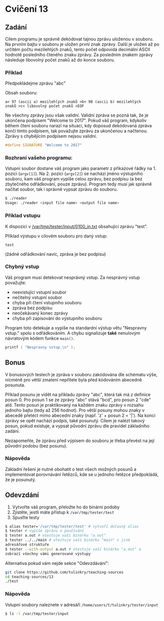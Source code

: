 # Cvičení 13

## Zadání

Cílem programu je správně dekódovat tajnou zprávu uloženou v 
souboru. Na prvním bajtu v souboru je uložen první znak zprávy. 
Další je uložen až po určitém počtu mezilehlých znaků, tento 
počet odpovídá decimální ASCII hodnotě posledního čteného znaku 
zprávy. Za posledním znakem zprávy následuje libovolný počet 
znaků až do konce souboru.

### Příklad
Předpokládejme zprávu "abc"

Obsah souboru:
```text
a< 97 (ascii a) mezilehlých znaků >b< 98 (ascii b) mezilehlých 
znaků >c< libovolný počet znaků >EOF
```

Ne všechny zprávy jsou však validní. Validní zpráva se pozná tak, 
že je ukončena podpisem "Welcome to 2017". Pokud váš program, 
kdykoliv během čtení souboru narazí na situaci, kdy doposud 
dekódovaná zpráva končí tímto podpisem, tak považujte zprávu za 
ukončenou a načtenou. Zprávy s chybějícím podpisem nejsou 
validní.

```C
#define SIGNATURE "Welcome to 2017"
```

### Rozhraní vašeho programu:

Vstupní soubor dostane váš program jako parametr z přikazové 
řádky na 1. pozici (`argv[1]`). Na 2. pozici (`argv[2]`) se 
nachází jméno výstupního souboru, kam váš program vypíše celou 
zprávu, bez podpisu (a bez zbytečného odřádkování, pouze zprávu). 
Program tedy musí jak správně načítat soubor, tak i správně 
vypsat zprávu do souboru.

```bash
$ ./reader 
Usage: ./reader <input file name> <output file name>
```

### Příklad vstupu
K dispozici v 
[/var/tmp/tester/input/0100_in.txt](https://github.com/tulinkry/teaching-sources/blob/master/13/input/0100_in.txt) 
obsahující zprávu "test".

Příklad výstupu v cílovém souboru pro daný vstup:
```text
test
```
(žádné odřádkování navíc, zpráva je bez podpisu)

### Chybný vstup

Váš program musí detekovat nesprávný vstup. Za nesprávný vstup 
považujte:
- neexistující vstupní soubor
- nečitelný vstupní soubor
- chyba při čtení vstupního souboru
- zpráva bez podpisu
- neočekávaný konec zprávy
- chyba při zapisování do výstupního souboru

Program toto detekuje a vypíše na standardní výstup větu 
"Nespravny vstup." spolu s odřádkováním. A chybu signalizuje 
**také** nenulovým návratovým kódem funkce `main()`.

```C
printf ( "Nespravny vstup.\n" );
```

## Bonus

V bonusových testech je zpráva v souboru zakódována dle schématu 
výše, nicméně pro větší zmatení nepřítele byla před kódováním 
abecedně posunuta. 

Příklad posunu je vidět na příkladu zprávy "abc", která tak má z 
definice posun 0. Pro posun 1 se ze zprávy "abc" stává "bcd", pro 
posun 2 "cde" atd. 
Tento posun je praktikovaný na každém znaku zprávy v rozsahu 
jednoho bajtu (tedy až 256 hodnot). Pro větší posuny mohou znaky 
v abecedě přetéct mimo abecední znaky (např. 'z' + posun 2 = 
'|'). Na konci zprávy se opět nachází podpis, také posunutý. 
Cílem je nalézt takový posun, pokud existuje, a vypsat původní 
zprávu dle pravidel základního zadání.

Nezapomeňte, že zprávu před výpisem do souboru je třeba převést 
na její původní podobu (bez posunu).

### Nápověda

Základní řešení je nutné obohatit o test všech možných posunů a 
implementovat porovnávání řetězců, kde se u jednoho řetězce 
předpokládá, že je posunutý.

## Odevzdání

1. Vytvořte váš program, přeložte ho do binární podoby
2. Zjistěte, jestli máte přístup k `/var/tmp/tester/test`
3. Spusťte testy
```bash
$ alias tester='/var/tmp/tester/test' # vytvoří dočasný alias
$ tester # vypíše zprávu o používání
$ tester a.out # otestuje vaší binárku "a.out"
$ tester ../../main # otestuje vaší binárku "main" v jiné 
adresářové struktuře
$ tester --with-output a.out # otestuje vaší binárku "a.out" a 
zobrazí všechny vámi generované výstupy
```
Alternativa pokud vám nejde sekce "Odevzdávání":
```bash
git clone https://github.com/tulinkry/teaching-sources
cd teaching-sources/13
./test
```

### Nápověda

Vstupní soubory naleznete v adresáři 
`/home/users/t/tulinkry/tester/input`

```bash
$ ls -l /var/tmp/tester/input
```
